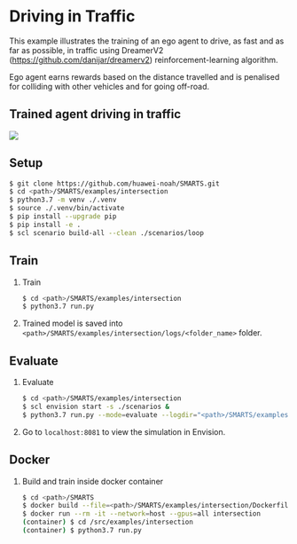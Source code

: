 # Driving in Traffic
This example illustrates the training of an ego agent to drive, as fast and as far as possible, in traffic using DreamerV2 (https://github.com/danijar/dreamerv2) reinforcement-learning algorithm.

Ego agent earns rewards based on the distance travelled and is penalised for colliding with other vehicles and for going off-road.

## Trained agent driving in traffic
![](./docs/_static/intersection.gif)

## Setup
```bash
$ git clone https://github.com/huawei-noah/SMARTS.git
$ cd <path>/SMARTS/examples/intersection
$ python3.7 -m venv ./.venv
$ source ./.venv/bin/activate
$ pip install --upgrade pip
$ pip install -e .
$ scl scenario build-all --clean ./scenarios/loop
```

## Train
1. Train
    ```bash
    $ cd <path>/SMARTS/examples/intersection
    $ python3.7 run.py 
    ```
1. Trained model is saved into `<path>/SMARTS/examples/intersection/logs/<folder_name>` folder.

## Evaluate
1. Evaluate
    ```bash
    $ cd <path>/SMARTS/examples/intersection
    $ scl envision start -s ./scenarios &
    $ python3.7 run.py --mode=evaluate --logdir="<path>/SMARTS/examples/intersection/logs/<folder_name>" --head
    ```
1. Go to `localhost:8081` to view the simulation in Envision.

## Docker
1. Build and train inside docker container
    ```bash
    $ cd <path>/SMARTS
    $ docker build --file=<path>/SMARTS/examples/intersection/Dockerfile --network=host --tag=intersection <path>/SMARTS
    $ docker run --rm -it --network=host --gpus=all intersection
    (container) $ cd /src/examples/intersection
    (container) $ python3.7 run.py
    ```